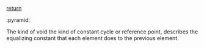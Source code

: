 [return](thevoid)

:pyramid:

The kind of void the kind of constant cycle or reference point, describes the equalizing constant that each element does to the previous element.
